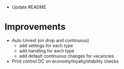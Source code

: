 - Update README

# Improvements

- Auto Unrest (on drop and continuous)
  - add settings for each type
  - add handling for each type
  - add default continuous changes for vacancies
- Print control DC on economy/loyalty/stability checks